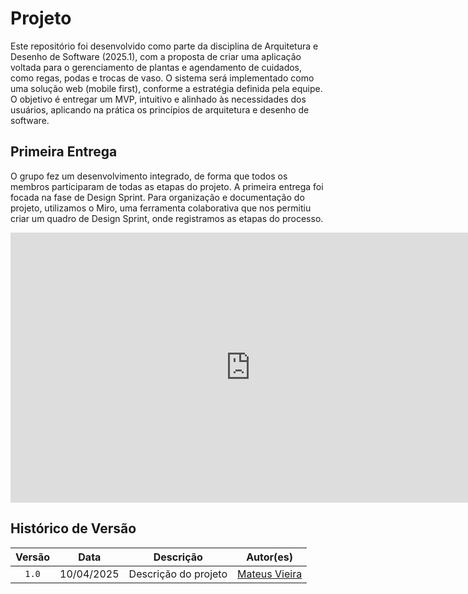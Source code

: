 # Projeto

Este repositório foi desenvolvido como parte da disciplina de Arquitetura e Desenho de Software (2025.1), com a proposta de criar uma aplicação voltada para o gerenciamento de plantas e agendamento de cuidados, como regas, podas e trocas de vaso. O sistema será implementado como uma solução web (mobile first), conforme a estratégia definida pela equipe. O objetivo é entregar um MVP, intuitivo e alinhado às necessidades dos usuários, aplicando na prática os princípios de arquitetura e desenho de software.

## Primeira Entrega

O grupo fez um desenvolvimento integrado, de forma que todos os membros participaram de todas as etapas do projeto. A primeira entrega foi focada na fase de Design Sprint. Para organização e documentação do projeto, utilizamos o Miro, uma ferramenta colaborativa que nos permitiu criar um quadro de Design Sprint, onde registramos as etapas do processo.

<iframe width="768" height="432" src="https://miro.com/app/live-embed/uXjVIG9iqTs=/?moveToViewport=-11271,-7825,42269,31923&embedId=303686107512" frameborder="0" scrolling="no" allow="fullscreen; clipboard-read; clipboard-write" allowfullscreen></iframe>

## Histórico de Versão

| Versão | Data | Descrição | Autor(es) |
| :-: | :-: | :-: | :-: |
| `1.0` | 10/04/2025  | Descrição do projeto | [Mateus Vieira](https://github.com/mateusvrs) |
